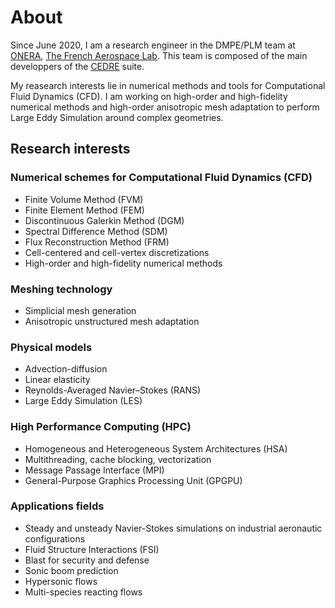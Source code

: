 # About
Since June 2020, I am a research engineer in the DMPE/PLM team
at [ONERA](https://www.onera.fr/fr), [The French Aerospace Lab](https://www.onera.fr/en).
This team is composed of the main developpers of the [CEDRE](https://cedre.onera.fr/) suite.

My reasearch interests lie in numerical methods and tools for Computational Fluid Dynamics (CFD).
I am working on high-order and high-fidelity numerical methods and
high-order anisotropic mesh adaptation to perform Large Eddy Simulation around complex geometries.

## Research interests

### Numerical schemes for Computational Fluid Dynamics (CFD)

* Finite Volume Method (FVM)
* Finite Element Method (FEM)
* Discontinuous Galerkin Method (DGM)
* Spectral Difference Method (SDM)
* Flux Reconstruction Method (FRM)
* Cell-centered and cell-vertex discretizations
* High-order and high-fidelity numerical methods

### Meshing technology

* Simplicial mesh generation
* Anisotropic unstructured mesh adaptation

### Physical models

* Advection-diffusion
* Linear elasticity
* Reynolds-Averaged Navier–Stokes (RANS)
* Large Eddy Simulation (LES)

### High Performance Computing (HPC)

* Homogeneous and Heterogeneous System Architectures (HSA)
* Multithreading, cache blocking, vectorization
* Message Passage Interface (MPI)
* General-Purpose Graphics Processing Unit (GPGPU)

### Applications fields

* Steady and unsteady Navier-Stokes simulations on industrial aeronautic configurations
* Fluid Structure Interactions (FSI)
* Blast for security and defense
* Sonic boom prediction
* Hypersonic flows
* Multi-species reacting flows
